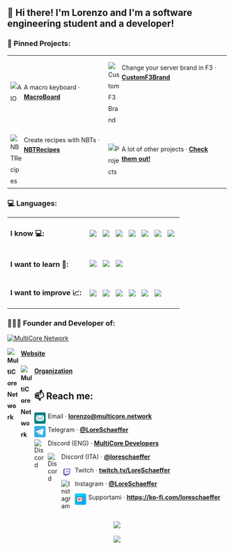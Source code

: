 ## 👋 Hi there! I'm Lorenzo and I'm a software engineering student and a developer!

### 🔭 Pinned Projects:

<table align="center">
  <tr>
    <td>
      <p>
        <a style="line-height: 26px" href="https://github.com/MultiCoreNetwork/AIO">
        <img align="left" style="margin-right: 5px;" alt="AIO" width="26px" src="https://skillicons.dev/icons?i=github&theme=light"/>
        </a>A macro keyboard &middot; <a style="font-weight: bold;" href="https://github.com/LoreSchaeffer/MacroBoard">MacroBoard</a>
      </p>
    </td>
    <td>  
      <p>
        <a style="line-height: 26px" href="https://github.com/LoreSchaeffer/CustomF3Brand">
        <img align="left" style="margin-right: 5px;" alt="CustomF3Brand" width="26px" src="https://skillicons.dev/icons?i=github&theme=light"/>
        </a>Change your server brand in F3 &middot; <a style="font-weight: bold;" href="https://github.com/LoreSchaeffer/CustomF3Brand">CustomF3Brand</a>
      </p>
    </td>
  </tr>
  <tr>
    <td>
      <p>
        <a style="line-height: 26px" href="https://github.com/LoreSchaeffer/NBTRecipes">
        <img align="left" style="margin-right: 5px;" alt="NBTRecipes" width="26px" src="https://skillicons.dev/icons?i=github&theme=light"/>
        </a>Create recipes with NBTs &middot; <a style="font-weight: bold;" href="https://github.com/LoreSchaeffer/NBTRecipes">NBTRecipes</a>
      </p>
    </td>
    <td>
      <p>
        <a style="line-height: 26px" href="https://github.com/LoreSchaeffer?tab=repositories">
        <img align="left" style="margin-right: 5px;" alt="Projects" width="26px" src="https://skillicons.dev/icons?i=github&theme=light"/>
        </a>A lot of other projects &middot; <a style="font-weight: bold;" href="https://github.com/LoreSchaeffer?tab=repositories">Check them out!</a>
      </p>
    </td>
  </tr>
</table>

### 💻 Languages:

<table align="center">
  <tr>
    <td>
      <h3>I know 💻:</h3>
    </td>
    <td>
      <p>
        <img align="center" style="margin: 0 5px;" width="26px" src="https://skillicons.dev/icons?i=java&theme=light"/>
        <img align="center" style="margin: 0 5px;" width="26px" src="https://skillicons.dev/icons?i=python&theme=light"/>
        <img align="center" style="margin: 0 5px;" width="26px" src="https://skillicons.dev/icons?i=c&theme=light"/>
        <img align="center" style="margin: 0 5px;" width="26px" src="https://skillicons.dev/icons?i=javascript&theme=light"/>
        <img align="center" style="margin: 0 5px;" width="26px" src="https://skillicons.dev/icons?i=php&theme=light"/>
        <img align="center" style="margin: 0 5px;" width="26px" src="https://skillicons.dev/icons?i=html&theme=light"/>
        <img align="center" style="margin: 0 5px;" width="26px" src="https://skillicons.dev/icons?i=css&theme=light"/>
      </p>    
    </td>
  </tr>
  <tr>
    <td>
      <h3>I want to learn 🌱:</h3>
    </td>
    <td>
      <p>
        <img align="center" style="margin: 0 5px;" width="26px" src="https://skillicons.dev/icons?i=cs&theme=light"/>
        <img align="center" style="margin: 0 5px;" width="26px" src="https://skillicons.dev/icons?i=react"/>
        <img align="center" style="margin: 0 5px;" width="26px" src="https://skillicons.dev/icons?i=vue&theme=light"/>
      </p>    
    </td>
  </tr>
  <tr>
    <td>
      <h3>I want to improve 📈:</h3>
    </td>
    <td>
      <p>
        <img align="center" style="margin: 0 5px;" width="26px" src="https://skillicons.dev/icons?i=spring&theme=light"/>
        <img align="center" style="margin: 0 5px;" width="26px" src="https://skillicons.dev/icons?i=javascript&theme=light"/>
        <img align="center" style="margin: 0 5px;" width="26px" src="https://skillicons.dev/icons?i=c&theme=light"/>
        <img align="center" style="margin: 0 5px;" width="26px" src="https://skillicons.dev/icons?i=cpp&theme=light"/>
        <img align="center" style="margin: 0 5px;" width="26px" src="https://skillicons.dev/icons?i=electron&theme=light"/>
        <img align="center" style="margin: 0 5px;" width="26px" src="https://skillicons.dev/icons?i=typescript&theme=light"/>
      </p>    
    </td>
  </tr>
</table>

### 🙋🏻‍♂️ Founder and Developer of:

<a href="https://github.com/MultiCoreNetwork"><img height="40" alt="MultiCore Network" src="https://multicore.network/images/navbar-brand.png"/></a>
<p>
  <a style="font-weight: bold; line-height: 26px;" href="https://multicore.network"><img align="left" style="margin-right: 5px;" alt="MultiCore Network" width="26px" src="https://multicore.network/images/favicon.ico"/> Website</a>
</p>
<p>
  <a style="font-weight: bold; line-height: 26px;" href="https://github.com/MultiCoreNetwork"><img align="left" style="margin-right: 5px;" alt="MultiCore Network" width="26px" src="https://multicore.network/images/favicon.ico"/>Organization</a>
</p>

## 📫 Reach me:

<p>
  <a href="mailto:lorenzo@multicore.network"><img align="left" style="margin-right: 5px; border-radius: 1%;" alt="Email" width="26px" src="https://github.com/LoreSchaeffer/LoreSchaeffer/blob/69785c1ed6a5774b298181e3d81cdc92dbf25280/resources/mail.png"/></a>Email &middot; <a style="font-weight: bold;" href="mailto:lorenzo@multicore.network">lorenzo@multicore.network</a>
</p>
<p>
  <a href="https://t.me/LoreSchaeffer"><img align="left" style="margin-right: 5px;" alt="Telegram" width="26px" src="https://github.com/LoreSchaeffer/LoreSchaeffer/blob/506b04d5b160c9d2d3e0a705854ad37bf58ef3bd/resources/telegram.png"/></a>Telegram &middot; <a style="font-weight: bold;" href="https://t.me/LoreSchaeffer">@LoreSchaeffer</a>
</p>
<p>
  <a href="https://multicore.network/dsdev"><img align="left" style="margin-right: 5px;" alt="Discord" width="26px" src="https://skillicons.dev/icons?i=discord&theme=light"/></a>Discord (ENG) &middot; <a style="font-weight: bold;" href="https://multicore.network/dsdev">MultiCore Developers</a>
</p>
<p>
  <a href="https://multicore.network/discord"><img align="left" style="margin-right: 5px;" alt="Discord" width="26px" src="https://skillicons.dev/icons?i=discord&theme=light"/></a>Discord (ITA) &middot; <a style="font-weight: bold;" href="https://multicore.network/discord">@loreschaeffer</a>
</p>
<p>
  <a href="https://twitch.tv/LoreSchaeffer"><img align="left" style="margin-right: 5px;" alt="Twitch" width="26px" src="https://github.com/LoreSchaeffer/LoreSchaeffer/blob/69785c1ed6a5774b298181e3d81cdc92dbf25280/resources/twitch.png"/></a>Twitch &middot; <a style="font-weight: bold;" href="https://twitch.tv/LoreSchaeffer">twitch.tv/LoreSchaeffer</a>
</p>
<p>
  <a href="https://instagram.com/LoreSchaeffer"><img align="left" style="margin-right: 5px;" alt="Instagram" width="26px" src="https://skillicons.dev/icons?i=instagram&theme=light"/></a>Instagram &middot; <a style="font-weight: bold;" href="https://instagram.com/LoreSchaeffer">@LoreSchaeffer</a>
</p>
<p>
  <a href="https://ko-fi.com/loreschaeffer"><img align="left" style="margin-right: 5px;" alt="Paypal" width="26px" src="https://github.com/LoreSchaeffer/LoreSchaeffer/blob/69785c1ed6a5774b298181e3d81cdc92dbf25280/resources/ko-fi.png"/></a>Supportami &middot; <a style="font-weight: bold;" href="https://ko-fi.com/loreschaeffer">https://ko-fi.com/loreschaeffer</a>
</p>

<br>

<p align="center">
  <img align="center" src="https://github-readme-stats.vercel.app/api?username=LoreSchaeffer&count_private=true&theme=dracula" />
</p>
<p align="center">
  <img align="center" src="https://github-readme-stats.vercel.app/api/top-langs/?username=LoreSchaeffer&count_private=true&theme=dracula" />
</p>
